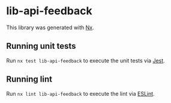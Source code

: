 # lib-api-feedback

This library was generated with [Nx](https://nx.dev).

## Running unit tests

Run `nx test lib-api-feedback` to execute the unit tests via [Jest](https://jestjs.io).

## Running lint

Run `nx lint lib-api-feedback` to execute the lint via [ESLint](https://eslint.org/).
